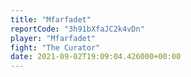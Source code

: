 ```yaml
---
title: "Mfarfadet"
reportCode: "3h91bXfaJC2k4vDn"
player: "Mfarfadet"
fight: "The Curator"
date: 2021-09-02T19:09:04.426000+00:00
---
```


